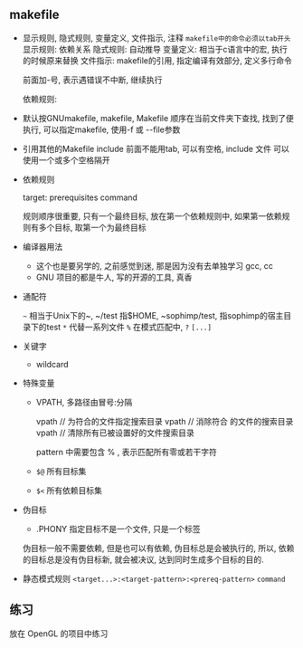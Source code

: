 
## makefile 

- 显示规则, 隐式规则, 变量定义, 文件指示, 注释
    `makefile中的命令必须以tab开头`
    显示规则: 依赖关系
    隐式规则: 自动推导
    变量定义: 相当于c语言中的宏, 执行的时候原来替换
    文件指示: makefile的引用, 指定编译有效部分, 定义多行命令

    前面加-号, 表示遇错误不中断, 继续执行

    依赖规则:


- 默认按GNUmakefile, makefile, Makefile 顺序在当前文件夹下查找, 找到了便执行, 可以指定makefile, 使用-f 或 --file参数

- 引用其他的Makefile
    include 前面不能用tab, 可以有空格, include 文件 可以使用一个或多个空格隔开

-  依赖规则 

    target: prerequisites
        command

    规则顺序很重要, 只有一个最终目标, 放在第一个依赖规则中, 如果第一依赖规则有多个目标, 取第一个为最终目标

- 编译器用法
    * 这个也是要另学的, 之前感觉到迷, 那是因为没有去单独学习 gcc, cc
    * GNU 项目的都是牛人, 写的开源的工具, 真香

- 通配符

    `~` 相当于Unix下的~, ~/test 指$HOME, ~sophimp/test, 指sophimp的宿主目录下的test
    `*` 代替一系列文件
    `%` 在模式匹配中, 
    `?` 
    `[...]`

- 关键字
    * wildcard

- 特殊变量
    * VPATH, 多路径由冒号:分隔

        vpath <pattern> <directories>  // 为符合<pattern>的文件指定搜索目录
        vpath <pattern>                 // 消除符合 <pattern> 的文件的搜索目录
        vpath                           // 清除所有已被设置好的文件搜索目录

        pattern 中需要包含 % , 表示匹配所有零或若干字符

    * `$@` 所有目标集
    * `$<` 所有依赖目标集

- 伪目标
    * .PHONY 指定目标不是一个文件, 只是一个标签

    伪目标一般不需要依赖, 但是也可以有依赖, 伪目标总是会被执行的, 所以, 依赖的目标总是没有伪目标新, 就会被决议, 达到同时生成多个目标的目的.

- 静态模式规则
    `<target...>:<target-pattern>:<prereq-pattern>`
        `command`

## 练习

放在 OpenGL 的项目中练习

